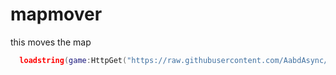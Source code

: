 # mapmover
this moves the map
```lua
  loadstring(game:HttpGet("https://raw.githubusercontent.com/AabdAsync/mapmover/refs/heads/main/script.lua", true))()
```
